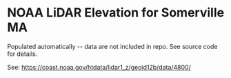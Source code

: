 # NOAA LiDAR Elevation for Somerville MA

Populated automatically -- data are not included in repo. See source code for details.

See: https://coast.noaa.gov/htdata/lidar1_z/geoid12b/data/4800/
